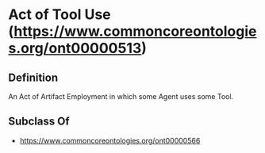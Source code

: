 # Act of Tool Use (https://www.commoncoreontologies.org/ont00000513)

## Definition
An Act of Artifact Employment in which some Agent uses some Tool.

## Subclass Of
- https://www.commoncoreontologies.org/ont00000566

